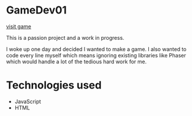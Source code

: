 # GameDev01
[visit game](https://vanillacoder.github.io/GameDev01/)

<p>This is a passion project and a work in progress.</p> 
<p>I woke up one day and decided I wanted to make a game. I also wanted to code every line myself which means ignoring existing libraries like Phaser which would handle a lot of the tedious hard work for me.</p>

# Technologies used
+ JavaScript
+ HTML
